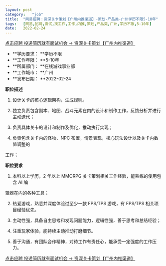 ```yaml
---
layout:	post
category:	"job"
title:	"网易招聘：资深关卡策划【广州内推渠道】-策划-产品类-广州学历不限5-10年"
tags:	[网易,招聘,面试,找工作,工作,内推,策划,产品类,广州,学历不限,5-10年]
date:	2022-02-24
---
```


[点击应聘 投递简历就有面试机会 ->  资深关卡策划【广州内推渠道】](http://mobile.bole.netease.com/bole/boleDetail?id=38231&employeeId=346f03c3cda5f04c&key=all)



- **学历要求： **学历不限
- **工作年限： **5-10年
- **所属部门： **在线游戏事业部
- **工作城市： **广州
- **发布日期： **2022-02-24



**职位描述**

1. 设计关卡的核心逻辑架构，生成规则。

2. 独立负责包含副本、地图、战斗元素在内的设计和制作工作，反馈分析并进行主动迭代；

3. 负责具体关卡的设计和制作及优化，推动执行实现；

4. 负责包含关卡内的怪物、NPC 布置，情景表现，核心玩法设计以及关卡内数值调整的

工作；



**职位要求**

1. 本科以上学历，2 年以上 MMORPG 关卡策划相关工作经验，能熟练的使用包含 AI 编

辑器在内的各种工具；

2. 热爱游戏，熟悉并深度体验过至少一款 FPS/TPS 游戏，有 FPS/TPS 相关项目经验优先。

3. 主动性强，具备自主思考和发现问题能力，逻辑性强，善于思考和总结经验；

4. 注重玩家体验，能持续主动推动打磨细节。

5. 善于沟通，有团队合作精神，对待工作有责任心，能承受一定强度的工作压力。



[点击应聘 投递简历就有面试机会 ->  资深关卡策划【广州内推渠道】](http://mobile.bole.netease.com/bole/boleDetail?id=38231&employeeId=346f03c3cda5f04c&key=all)